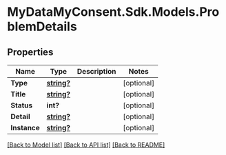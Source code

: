 # MyDataMyConsent.Sdk.Models.ProblemDetails

## Properties

Name | Type | Description | Notes
------------ | ------------- | ------------- | -------------
**Type** | [**string?**](string?.md) |  | [optional] 
**Title** | [**string?**](string?.md) |  | [optional] 
**Status** | **int?** |  | [optional] 
**Detail** | [**string?**](string?.md) |  | [optional] 
**Instance** | [**string?**](string?.md) |  | [optional] 

[[Back to Model list]](../README.md#documentation-for-models) [[Back to API list]](../README.md#documentation-for-api-endpoints) [[Back to README]](../README.md)

